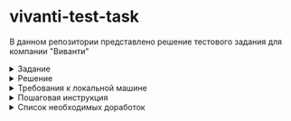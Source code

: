 # vivanti-test-task

В данном репозитории представлено решение тестового задания для компании "Виванти"

<details>
  <summary>Задание</summary>
  <p>Реализовать страницу и функционал комментариев новостей</p>

  <h5>Описание задания:</h5>
  <p>Вам необходимо создать страницу комментариев, которая будет представлять собой упрощенную версию страницы https://esculap-med.ru/MARKUP/build/one-news.html#</p>

  <h5>Требования к реализации:</h5>
  <p>Frontend:</p>
  <span>Необходимо внедрить предоставленную верстку</span><br>
  <span>Блок комментариев должен выводиться с помощью компонентов Vue</span>
  
  <br>
  <p>Backend:</p>
  <span>Используйте Laravel для создания API, которое будет обрабатывать запросы на
добавление и получение комментариев.</span><br>
  <span>Для упрощения задачи, авторизация и регистрация пользователей не требуются. Все комментаторы будут выступать в роли гостей.</span>
  
  <br>
  <p>Упрощения:</p>
  <span>Нет необходимости создавать модели для пользователей и реализовывать
систему авторизации;</span><br>
  <span>Система лайков для комментариев не требуется.</span><br>
</details>

<details>
  <summary>Решение</summary>
  <p>За основу я взял стек Laravel + Jetstream + Inertia + Vue + Tailwind, так как эти технологии указаны в вакансии в разделе "требования". От себя добавил Pinia + i18n + Vuelidate + lodash</p>
</details>

<details>
    <summary>Требования к локальной машине</summary>
    <ul>
        <li>ОС Linux</li>
        <li>php</li>
        <li>composer</li>
        <li>Браузер</li>
    </ul>
</details>

<details>
  <summary>Пошаговая инструкция</summary>
  <ol>
    <li>Склонировать текущий репозиторий</li>
    <li>Открыть в IDE папку с проектом vivanti-test-task</li>
    <li>Открыть терминал</li>
    <li>Создать переменную окружения .env из копии файла .env.example командой:
      <br>
      <code>
        cp .env.example .env
      </code>
    </li>
    <li>Установить зависимости командой:
      <br>
      <code>
        composer install
      </code>
    </li>
    <li>Запустить контейнеры из сборки sail:
      <br>
      <code>
        ./vendor/bin/sail up
      </code>
    </li>
    <li>В другом окне терминала IDE зайти в контейнер с приложением командой:
      <br>
      <code>
        docker compose exec laravel.test bash
      </code>
    </li>
    <li>Запустить миграции командой (находясь внутри контейнера laravel.test):
      <br>
      <code>
        php artisan migrate
      </code>
    </li>
    <li>Запустить сидеры командой (находясь внутри контейнера laravel.test):
      <br>
      <code>
        php artisan migrate
      </code>
    </li>
    <li>Установить зависимости для фронта командой (находясь внутри контейнера laravel.test):
      <br>
      <code>
        npm install
      </code>
    </li>
    <li>Собрать фронт командой (находясь внутри контейнера laravel.test):
      <br>
      <code>
        npm run build
      </code>
    </li>
    <li>Открыть браузер и перейти на вкладку с url: <a href="http://localhost:80/news">http://localhost:80/news</a></li>
    <li>В случае успеха, вы должны увидеть список кликабельных новостей</li>
    <li>"Внутри" новости можно оставлять/подгружать комменатрии и новости в секции "Читайте дальше"</li>
  </ol>
</details>

<details>
  <summary>Список необходимых доработок</summary>
  <ol>
    <li>- [X] Вынести все в docker</li>
    <li>- [X] Заменить sqlite на Mysql или подобную СУБД</li>
    <li>- [X] Добавить редактирование/удаление комментария</li>
    <li>- [X] Добавить лоадер при ленивой загрузке комментариев</li>
    <li>- [X] Поправить отступы слева у комментариев</li>
    <li>- [X] Доделать с хлебные крошки</li>
    <li>- [X] Для элементов новостей отдавать только preview контента статьи (т.е. "обрезанный" контент)</li>
    <li>- [ ] Добавить сортировку для комментариев</li>
    <li>- [X] Добавить функционал для кнопки "Ответить" на комментарий</li>
    <li>- [ ] Добавить нормальные настройки линтера, чтобы проставить нормальные отступы, избавиться от ; и тд</li>
    <li>- [X] Отрефакторить обсерверов ленивой загрузки комментриев и новостей</li>
    <li>- [X] Вынести все фразы/слова в словарь i18n</li>
    <li>- [X] Поправить верстку комментария</li>
    <li>- [ ] Написать e2e тесты</li>
    <li>- [ ] Написать feature/unit тесты</li>
    <li>- [ ] Прикрутить CI/CD</li>
  </ol>
</details

